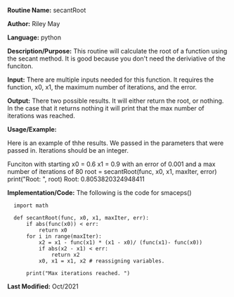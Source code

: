 

**Routine Name:**           secantRoot  

**Author:** Riley May

**Language:** python

**Description/Purpose:** This routine will calculate the root of a function using the secant method. It is good because
you don't need the deriviative of the funciton. 

**Input:** There are multiple inputs needed for this function. It requires the function, x0, x1, the maximum number of 
iterations, and the error. 

**Output:** There two possible results. It will either return the root, or nothing. In the case that it returns nothing
it will print that the max number of iterations was reached. 

**Usage/Example:**

Here is an example of thhe results. We passed in the parameters that were passed in.
Iterations should be an integer. 

Funciton with starting x0 = 0.6 x1 = 0.9 with an error of 0.001 and a max number of iterations of 80
root = secantRoot(func, x0, x1, maxIter, error)
print("Root: ", root)
Root:  0.8053820324948411



**Implementation/Code:** The following is the code for smaceps()

      
      import math
      
      def secantRoot(func, x0, x1, maxIter, err):
          if abs(func(x0)) < err: 
              return x0
          for i in range(maxIter):
              x2 = x1 - func(x1) * (x1 - x0)/ (func(x1)- func(x0))
              if abs(x2 - x1) < err:
                  return x2
              x0, x1 = x1, x2 # reassigning variables. 
      
          print("Max iterations reached. ")
      
**Last Modified:** Oct/2021
